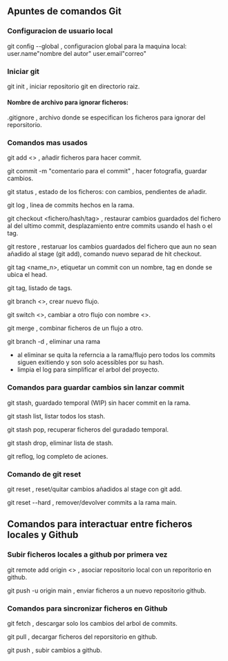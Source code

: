 ## Apuntes de comandos Git

### Configuracion de usuario local
git config --global , configuracion global para la maquina local:
    user.name"nombre del autor"
    user.email"correo"

### Iniciar git

git init , iniciar repositorio git en directorio raiz.

#### Nombre de archivo para ignorar ficheros:
.gitignore , archivo donde se especifican los ficheros para ignorar del reporsitorio.

### Comandos mas usados

git add <> , añadir ficheros para hacer commit.

git commit -m "comentario para el commit" , hacer fotografia, guardar cambios.

git status , estado de los ficheros: con cambios, pendientes de añadir.

git log , linea de commits hechos en la rama.

git checkout <fichero/hash/tag> , restaurar cambios guardados del fichero al del ultimo commit, desplazamiento entre commits usando el hash o el tag.

git restore <fichero> , restaruar los cambios guardados del fichero que aun no sean añadido al stage (git add), comando nuevo separad de hit checkout.

git tag <name_n>, etiquetar un commit con un nombre, tag en donde se ubica el head.

git tag, listado de tags.

git branch <>, crear nuevo flujo.

git switch <>, cambiar a otro flujo con nombre <>.

git merge , combinar ficheros de un flujo a otro.

git branch -d <flujo>, eliminar una rama
- al eliminar se quita la referncia a la rama/flujo pero todos los commits siguen exitiendo y son solo acessibles por su hash.
- limpia el log para simplificar el arbol del proyecto.

### Comandos para guardar cambios sin lanzar commit

git stash, guardado temporal (WIP) sin hacer commit en la rama.

git stash list, listar todos los stash.

git stash pop, recuperar ficheros del guradado temporal.

git stash drop, eliminar lista de stash.

git reflog, log completo de aciones.

### Comando de git reset

git reset <fichero>, reset/quitar cambios añadidos al stage con git add.

git reset --hard <hash> , remover/devolver commits a la rama main.

## Comandos para interactuar entre ficheros locales y Github

### Subir ficheros locales a github por primera vez
git remote add origin <> , asociar repositorio local con un reporitorio en github.

git push -u origin main , enviar ficheros a un nuevo repositorio github.

### Comandos para sincronizar ficheros en Github

git fetch , descargar solo los cambios del arbol de commits.

git pull , decargar ficheros del reporsitorio en github.

git push , subir cambios a github.

